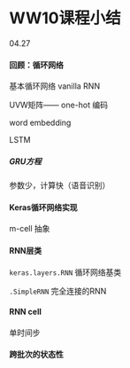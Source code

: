 # WW10课程小结

04.27

#### 回顾：循环网络

基本循环网络 vanilla RNN

UVW矩阵—— one-hot 编码

word embedding

LSTM

##### GRU方程

参数少，计算快（语音识别）

#### Keras循环网络实现

m-cell 抽象

#### RNN层类

`keras.layers.RNN` 循环网络基类

`.SimpleRNN` 完全连接的RNN

#### RNN cell

单时间步

#### 跨批次的状态性

